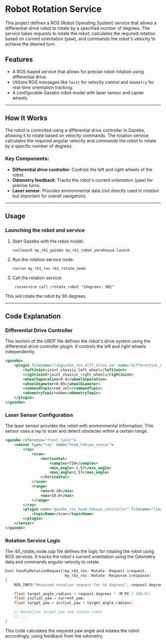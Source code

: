 # Robot Rotation Service
This project defines a ROS (Robot Operating System) service that allows a differential-drive robot to rotate by a specified number of degrees. The service takes requests to rotate the robot, calculates the required rotation based on current orientation (yaw), and commands the robot's velocity to achieve the desired turn.
## Features
- A ROS-based service that allows for precise robot rotation using differential drive.
- Utilizes ROS messages like `Twist` for velocity control and `Odometry` for real-time orientation tracking.
- A configurable Gazebo robot model with laser sensor and caster wheels.
---

## How It Works

The robot is controlled using a differential drive controller in Gazebo, allowing it to rotate based on velocity commands. The rotation service calculates the required angular velocity and commands the robot to rotate by a specific number of degrees.

### Key Components:
- **Differential drive controller**: Controls the left and right wheels of the robot.
- **Odometry feedback**: Tracks the robot's current orientation (yaw) for precise turns.
- **Laser sensor**: Provides environmental data (not directly used in rotation but important for overall navigation).

---
## Usage

### Launching the robot and service

1. Start Gazebo with the robot model:
   ```
   roslaunch my_rb1_gazebo my_rb1_robot_warehouse.launch
   ```
2. Run the rotation service node:
   ```
   rosrun my_rb1_ros rb1_rotate_node
   ```
3. Call the rotation service:
   ```
    rosservice call /rotate_robot "{degrees: 90}"
   ```
 This will rotate the robot by 90 degrees.

---  
## Code Explanation

### Differential Drive Controller

This section of the URDF file defines the robot's drive system using the differential drive controller plugin. It controls the left and right wheels independently.

```xml
<gazebo>
    <plugin filename="libgazebo_ros_diff_drive.so" name="differential_drive_controller">
        <leftJoint>joint_chassis_left_wheel</leftJoint>
        <rightJoint>joint_chassis_right_wheel</rightJoint>
        <wheelSeparation>0.4</wheelSeparation>
        <wheelDiameter>0.05</wheelDiameter>
        <commandTopic>cmd_vel</commandTopic>
        <odometryTopic>odom</odometryTopic>
    </plugin>
</gazebo>
```
### **Laser Sensor Configuration**
The laser sensor provides the robot with environmental information. This sensor uses a ray to scan and detect obstacles within a certain range.

```xml
<gazebo reference="front_laser">
    <sensor type="ray" name="head_hokuyo_sensor">
        <ray>
            <scan>
                <horizontal>
                    <samples>720</samples>
                    <min_angle>-1.57</min_angle>
                    <max_angle>1.57</max_angle>
                </horizontal>
            </scan>
            <range>
                <min>0.20</min>
                <max>10.0</max>
            </range>
        </ray>
        <plugin name="gazebo_ros_head_hokuyo_controller" filename="libgazebo_ros_laser.so">
            <topicName>/scan</topicName>
        </plugin>
    </sensor>
</gazebo>
```
### Rotation Service Logic
The rb1_rotate_node.cpp file defines the logic for rotating the robot using ROS services. It tracks the robot's current orientation using the Odometry data and commands angular velocity to rotate.

```cpp
bool handleRotationRequest(my_rb1_ros::Rotate::Request &request,
                           my_rb1_ros::Rotate::Response &response)
{
    ROS_INFO("Received rotation request for %d degrees", request.degrees);

    float target_angle_radians = request.degrees * (M_PI / 180.0);
    float initial_yaw = current_yaw;
    float target_yaw = initial_yaw + target_angle_radians;

    // Normalize target_yaw and rotate robot
    // ...
}
```
This code calculates the required yaw angle and rotates the robot accordingly, using feedback from the odometry.


